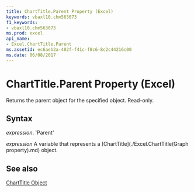 ```yaml
---
title: ChartTitle.Parent Property (Excel)
keywords: vbaxl10.chm563073
f1_keywords:
- vbaxl10.chm563073
ms.prod: excel
api_name:
- Excel.ChartTitle.Parent
ms.assetid: ec6aeb2a-402f-f41c-f8c6-8c2c44216c00
ms.date: 06/08/2017
---
```



# ChartTitle.Parent Property (Excel)

Returns the parent object for the specified object. Read-only.


## Syntax

 _expression_. 'Parent'

 _expression_ A variable that represents a [ChartTitle](./Excel.ChartTitle(Graph property).md) object.


## See also


[ChartTitle Object](Excel.ChartTitle(objec).md)

